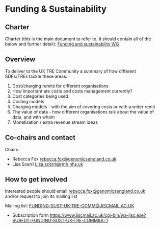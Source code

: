 # Funding & Sustainability

## Charter

Charter (this is the main document to refer to, it should contain all of the below and further detail): [Funding and sustainability WG](https://docs.google.com/document/d/1RMEbzt4SIeXqiYjHI-OVuDsPRJCEGThNdsnmKVmCxWE/edit?usp=sharing)

## Overview

To deliver to the UK TRE Community a summary of how different SDEs/TREs tackle these areas:

1. Cost/charging remits for different organisations
2. How important are costs and costs management currently?
3. Cost categories being used
4. Costing models
5. Charging models - with the aim of covering costs or with a wider remit
6. The value of data - how different organisations talk about the value of data, and with whom
7. Monetisation / extra revenue stream ideas

## Co-chairs and contact

Chairs:

- Rebecca Fox rebecca.fox@genomicsengland.co.uk
- Lisa Scerri Lisa.scerri@rmh.nhs.uk

## How to get involved

Interested people should email rebecca.fox@genomicsengland.co.uk and/or request to join its mailing list

Mailing list: FUNDING-SUST-UK-TRE-COMM@JISCMAIL.AC.UK

- Subscription form https://www.jiscmail.ac.uk/cgi-bin/wa-jisc.exe?SUBED1=FUNDING-SUST-UK-TRE-COMM&A=1
